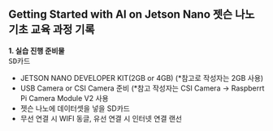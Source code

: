 Getting Started with AI on Jetson Nano
<b> 젯슨 나노 기초 교육 과정 기록 </b>
-
<b> 1. 실습 진행 준비물 </b>
<br>
<TT> SD카드 </TT>
- JETSON NANO DEVELOPER KIT(2GB or 4GB)
  (*참고로 작성자는 2GB 사용)
- USB Camera or CSI Camera 준비
  (*참고 작성자는 CSI Camera → Raspberrt Pi Camera Module V2 사용
- 젯슨 나노에 데이터셋을 넣을 SD카드
- 무선 연결 시 WIFI 동글, 유선 연결 시 인터넷 연결 랜선
